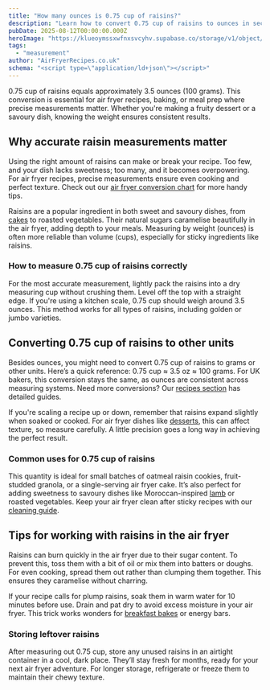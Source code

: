```yaml
---
title: "How many ounces is 0.75 cup of raisins?"
description: "Learn how to convert 0.75 cup of raisins to ounces in seconds. Perfect for air fryer recipes and precise baking measurements."
pubDate: 2025-08-12T00:00:00.000Z
heroImage: "https://klueoymssxwfnxsvcyhv.supabase.co/storage/v1/object/public/md/how-many-ounces-is-075-cup-of-raisins-d7c22b9b.webp"
tags:
  - "measurement"
author: "AirFryerRecipes.co.uk"
schema: "<script type=\"application/ld+json\"></script>"
---
```


<p>0.75 cup of raisins equals approximately 3.5 ounces (100 grams). This conversion is essential for air fryer recipes, baking, or meal prep where precise measurements matter. Whether you're making a fruity dessert or a savoury dish, knowing the weight ensures consistent results.</p>

<h2>Why accurate raisin measurements matter</h2>  
<p>Using the right amount of raisins can make or break your recipe. Too few, and your dish lacks sweetness; too many, and it becomes overpowering. For air fryer recipes, precise measurements ensure even cooking and perfect texture. Check out our <a href=https://www.airfryerrecipe.co.uk/air-fryer-conversion-chart>air fryer conversion chart</a> for more handy tips.</p>  
<p>Raisins are a popular ingredient in both sweet and savoury dishes, from <a href=https://www.airfryerrecipe.co.uk/recipe-category/cakes>cakes</a> to roasted vegetables. Their natural sugars caramelise beautifully in the air fryer, adding depth to your meals. Measuring by weight (ounces) is often more reliable than volume (cups), especially for sticky ingredients like raisins.</p>  

<h3>How to measure 0.75 cup of raisins correctly</h3>  
<p>For the most accurate measurement, lightly pack the raisins into a dry measuring cup without crushing them. Level off the top with a straight edge. If you're using a kitchen scale, 0.75 cup should weigh around 3.5 ounces. This method works for all types of raisins, including golden or jumbo varieties.</p>  

<h2>Converting 0.75 cup of raisins to other units</h2>  
<p>Besides ounces, you might need to convert 0.75 cup of raisins to grams or other units. Here’s a quick reference: 0.75 cup ≈ 3.5 oz ≈ 100 grams. For UK bakers, this conversion stays the same, as ounces are consistent across measuring systems. Need more conversions? Our <a href=https://www.airfryerrecipe.co.uk/recipes>recipes section</a> has detailed guides.</p>  
<p>If you're scaling a recipe up or down, remember that raisins expand slightly when soaked or cooked. For air fryer dishes like <a href=https://www.airfryerrecipe.co.uk/recipe-category/dessert>desserts</a>, this can affect texture, so measure carefully. A little precision goes a long way in achieving the perfect result.</p>  

<h3>Common uses for 0.75 cup of raisins</h3>  
<p>This quantity is ideal for small batches of oatmeal raisin cookies, fruit-studded granola, or a single-serving air fryer cake. It’s also perfect for adding sweetness to savoury dishes like Moroccan-inspired <a href=https://www.airfryerrecipe.co.uk/recipe-category/lamb>lamb</a> or roasted vegetables. Keep your air fryer clean after sticky recipes with our <a href=https://www.airfryerrecipe.co.uk/air-fryer-cleaner>cleaning guide</a>.</p>  

<h2>Tips for working with raisins in the air fryer</h2>  
<p>Raisins can burn quickly in the air fryer due to their sugar content. To prevent this, toss them with a bit of oil or mix them into batters or doughs. For even cooking, spread them out rather than clumping them together. This ensures they caramelise without charring.</p>  
<p>If your recipe calls for plump raisins, soak them in warm water for 10 minutes before use. Drain and pat dry to avoid excess moisture in your air fryer. This trick works wonders for <a href=https://www.airfryerrecipe.co.uk/recipe-category/breakfast>breakfast bakes</a> or energy bars.</p>  

<h3>Storing leftover raisins</h3>  
<p>After measuring out 0.75 cup, store any unused raisins in an airtight container in a cool, dark place. They’ll stay fresh for months, ready for your next air fryer adventure. For longer storage, refrigerate or freeze them to maintain their chewy texture.</p>